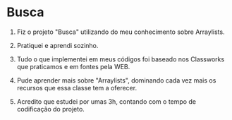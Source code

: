 # Busca

1. Fiz o projeto "Busca" utilizando do meu conhecimento sobre Arraylists.

2. Pratiquei e aprendi sozinho.

3. Tudo o que implementei em meus códigos foi baseado nos Classworks que praticamos e em fontes pela WEB.

4. Pude aprender mais sobre "Arraylists", dominando cada vez mais os recursos que essa classe tem a oferecer.

5. Acredito que estudei por umas 3h, contando com o tempo de codificação do projeto.

